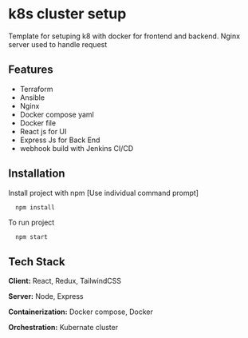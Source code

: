 
# k8s cluster setup

Template for setuping k8 with docker for frontend and backend. Nginx server used to handle request 




## Features
- Terraform
- Ansible
- Nginx
- Docker compose yaml
- Docker file
- React js for UI
- Express Js for Back End
- webhook build with Jenkins CI/CD


## Installation

Install project with npm [Use individual command prompt]

```bash
  npm install
```

To run project
```
  npm start
```
    
## Tech Stack

**Client:** React, Redux, TailwindCSS

**Server:** Node, Express

**Containerization:** Docker compose, Docker

**Orchestration:** Kubernate cluster
